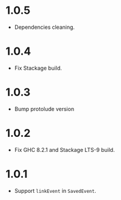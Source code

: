 1.0.5
=====
* Dependencies cleaning.

1.0.4
=====
* Fix Stackage build.

1.0.3
=====
* Bump protolude version


1.0.2
=====
* Fix GHC 8.2.1 and Stackage LTS-9 build.

1.0.1
=====

* Support `linkEvent` in `SavedEvent`.
